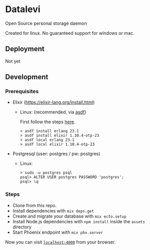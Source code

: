 # Datalevi

Open Source personal storage daemon

Created for linux.  No guaranteed support for windows or mac.

## Deployment

Not yet

## Development

### Prerequisites

  * Elixir (https://elixir-lang.org/install.html)
    * Linux: (recommended, via [asdf](https://asdf-vm.com/#/))

      First follow the steps [here](https://asdf-vm.com/#/core-manage-asdf).

      ```
      > asdf install erlang 23.1
      > asdf install elixir 1.10.4-otp-23
      > asdf local erlang 23.1
      > asdf local elixir 1.10.4-otp-23
      ```

  * Postgresql (user: postgres / pw: postgres)
    * Linux:
      ```
      > sudo -u postgres psql
      psql> ALTER USER postgres PASSWORD 'postgres';
      psql> \q
      ```


### Steps

  * Clone from this repo.
  * Install dependencies with `mix deps.get`
  * Create and migrate your database with `mix ecto.setup`
  * Install Node.js dependencies with `npm install` inside the `assets` directory
  * Start Phoenix endpoint with `mix phx.server`

Now you can visit [`localhost:4000`](http://localhost:4000) from your browser.

